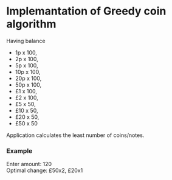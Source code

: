 # Implemantation of Greedy coin algorithm

Having balance 
- 1p x 100, 
- 2p x 100, 
- 5p x 100, 
- 10p x 100, 
- 20p x 100, 
- 50p x 100, 
- £1 x 100,
- £2 x 100,
- £5 x 50,
- £10 x 50,
- £20 x 50,
- £50 x 50

Application calculates the least number of coins/notes.   

### Example   
Enter amount: 120   
Optimal change: £50x2, £20x1

